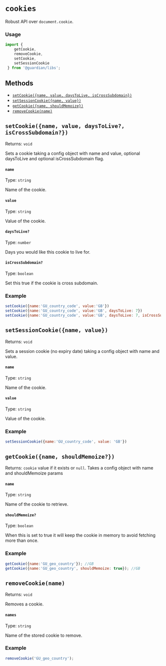 # `cookies`

Robust API over `document.cookie`.

### Usage

```js
import {
    getCookie,
    removeCookie,
    setCookie,
    setSessionCookie
 } from '@guardian/libs';
```

## Methods

-   [`setCookie({name, value, daysToLive, isCrossSubdomain})`](#setCookie)
-   [`setSessionCookie({name, value})`](#setSessionCookie)
-   [`getCookie({name, shouldMemoize})`](#getCookie)
-   [`removeCookie(name)`](#removeCookie)

## `setCookie({name, value, daysToLive?, isCrossSubdomain?})`

Returns: `void`

Sets a cookie taking a config object with name and value, optional daysToLive and optional isCrossSubdomain flag.

#### `name`

Type: `string`

Name of the cookie.

#### `value`

Type: `string`<br>

Value of the cookie.

#### `daysToLive?`

Type: `number`

Days you would like this cookie to live for.

#### `isCrossSubdomain?`

Type: `boolean`<br>

Set this true if the cookie is cross subdomain.

### Example

```js
setCookie({name:'GU_country_code', value:'GB'})
setCookie({name:'GU_country_code', value:'GB', daysToLive: 7})
setCookie({name:'GU_country_code', value:'GB', daysToLive: 7, isCrossSubdomain: true})
```

## `setSessionCookie({name, value})`

Returns: `void`

Sets a session cookie (no expiry date) taking a config object with name and value.

#### `name`

Type: `string`

Name of the cookie.

#### `value`

Type: `string`<br>

Value of the cookie.

### Example

```js
setSessionCookie({name:'GU_country_code', value: 'GB'})
```

## `getCookie({name, shouldMemoize?})`

Returns: `cookie` value if it exists or `null`. Takes a config object with name and shouldMemoize params

#### `name`

Type: `string`

Name of the cookie to retrieve.


#### `shouldMemoize?`

Type: `boolean`<br>

When this is set to true it will keep the cookie in memory to avoid fetching more than once.


### Example

```js
getCookie({name:'GU_geo_country'}); //GB
getCookie({name:'GU_geo_country', shouldMemoize: true}); //GB
```

## `removeCookie(name)`

Returns: `void`

Removes a cookie.

#### `names`

Type: `string`

Name of the stored cookie to remove.

### Example

```js
removeCookie('GU_geo_country');
```
